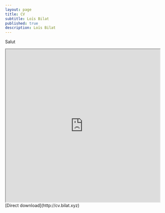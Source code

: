 ```yaml
---
layout: page
title: CV
subtitle: Loïs Bilat
published: true
description: Loïs Bilat
---
```







Salut

<iframe src="http://bilat.xyz/pdf/cv.pdf" width="100%" height="500px">
    </iframe>
[Direct download](http://cv.bilat.xyz)
